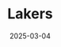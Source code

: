 ---
title: Lakers
summary: Luka Magic Best of Doncic
date: 2025-03-04
authors:
  - admin
tags:
  - Other
---